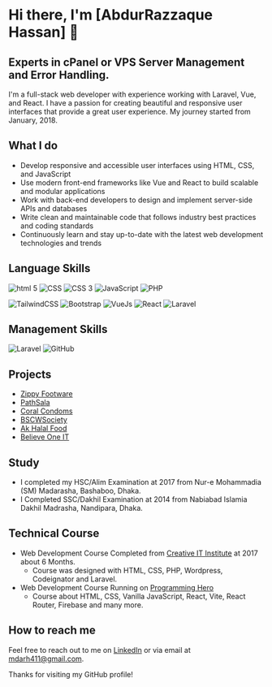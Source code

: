 # Hi there, I'm [AbdurRazzaque Hassan] 👋
## Experts in cPanel or VPS Server Management and Error Handling.

I'm a full-stack web developer with experience working with Laravel, Vue, and React. I have a passion for creating beautiful and responsive user interfaces that provide a great user experience. My journey started from January, 2018.

## What I do

- Develop responsive and accessible user interfaces using HTML, CSS, and JavaScript
- Use modern front-end frameworks like Vue and React to build scalable and modular applications
- Work with back-end developers to design and implement server-side APIs and databases
- Write clean and maintainable code that follows industry best practices and coding standards
- Continuously learn and stay up-to-date with the latest web development technologies and trends

## Language Skills

![html 5](https://img.icons8.com/color/48/000000/html-5.png)
![CSS](https://img.icons8.com/ultraviolet/48/000000/css-filetype.png)
![CSS 3](https://img.icons8.com/color/48/000000/css3.png)
![JavaScript](https://img.icons8.com/color/48/000000/javascript.png)
![PHP](https://img.icons8.com/ios/50/FFFFFF/php-logo.png)

![TailwindCSS](https://img.icons8.com/color/48/000000/tailwindcss.png)
![Bootstrap](https://img.icons8.com/color/48/000000/bootstrap.png)
![VueJs](https://img.icons8.com/color/48/000000/vue-js.png)
![React](https://img.icons8.com/color/48/000000/react-native.png)
![Laravel](https://img.icons8.com/windows/48/FF4E4E/laravel.png)

## Management Skills

![Laravel](https://img.icons8.com/color/48/000000/git.png)
![GitHub](https://img.icons8.com/ios-filled/48/FFFFFF/github.png)

## Projects

- [Zippy Footware](https://zippyfootware.com/)
- [PathSala](https://pathshala-cbs.com/)
- [Coral Condoms](https://coralcondoms-bd.com/)
- [BSCWSociety](https://www.bscwsociety.org/)
- [Ak Halal Food](https://akhalalfood.com/)
- [Believe One IT](https://believeoneit.com/)

## Study
- I completed my HSC/Alim Examination at 2017 from Nur-e Mohammadia (SM) Madarasha, Bashaboo, Dhaka.
- I Completed SSC/Dakhil Examination at 2014 from Nabiabad Islamia Dakhil Madrasha, Nandipara, Dhaka.

## Technical Course
- Web Development Course Completed from [Creative IT Institute](https://www.creativeitinstitute.com/) at 2017 about 6 Months.
  - Course was designed with HTML, CSS, PHP, Wordpress, Codeignator and Laravel.
- Web Development Course Running on [Programming Hero](https://web.programming-hero.com/)
  - Course about HTML, CSS, Vanilla JavaScript, React, Vite, React Router, Firebase and many more.

## How to reach me

Feel free to reach out to me on [LinkedIn](https://www.linkedin.com/in/mdarh411/) or via email at mdarh411@gmail.com.

Thanks for visiting my GitHub profile!
